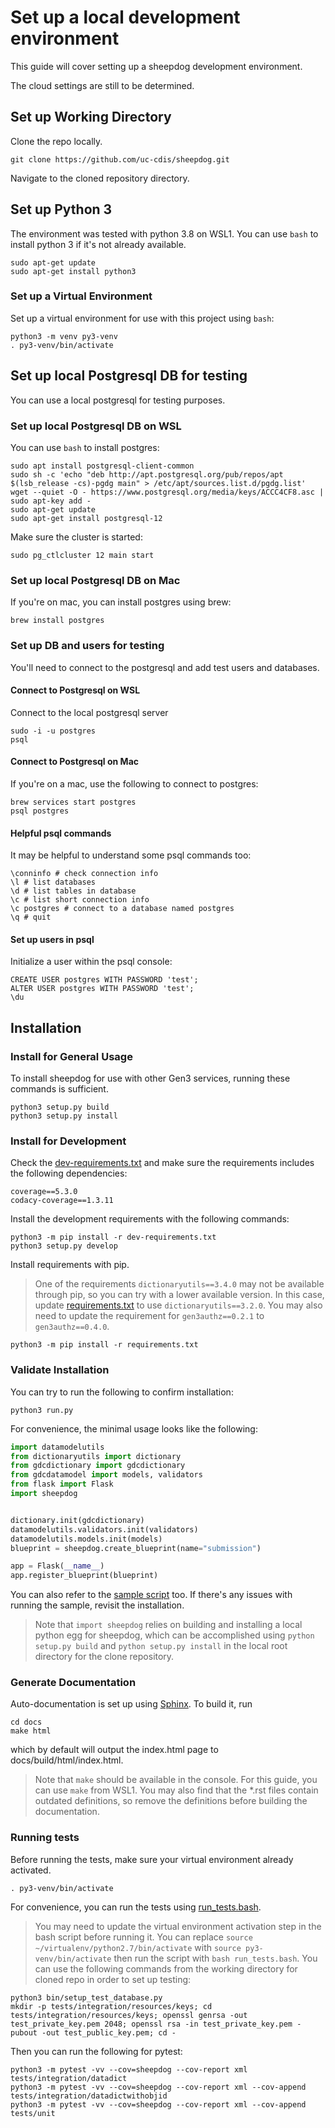 # Set up a local development environment

This guide will cover setting up a sheepdog development environment.

The cloud settings are still to be determined.

## Set up Working Directory

Clone the repo locally.

```console
git clone https://github.com/uc-cdis/sheepdog.git
```

Navigate to the cloned repository directory.

## Set up Python 3

The environment was tested with python 3.8 on WSL1.  You can use `bash` to install python 3 if it's not already available.

```console
sudo apt-get update
sudo apt-get install python3
```

### Set up a Virtual Environment

Set up a virtual environment for use with this project using `bash`:

```console
python3 -m venv py3-venv
. py3-venv/bin/activate
```

## Set up local Postgresql DB for testing

You can use a local postgresql for testing purposes.

### Set up local Postgresql DB on WSL

You can use `bash` to install postgres:

```console
sudo apt install postgresql-client-common
sudo sh -c 'echo "deb http://apt.postgresql.org/pub/repos/apt $(lsb_release -cs)-pgdg main" > /etc/apt/sources.list.d/pgdg.list'
wget --quiet -O - https://www.postgresql.org/media/keys/ACCC4CF8.asc | sudo apt-key add -
sudo apt-get update
sudo apt-get install postgresql-12
```

Make sure the cluster is started:

```console
sudo pg_ctlcluster 12 main start
```

### Set up local Postgresql DB on Mac

If you're on mac, you can install postgres using brew:

```console
brew install postgres
```

### Set up DB and users for testing

You'll need to connect to the postgresql and add test users and databases.

#### Connect to Postgresql on WSL

Connect to the local postgresql server

```console
sudo -i -u postgres
psql
```

#### Connect to Postgresql on Mac

If you're on a mac, use the following to connect to postgres:

```console
brew services start postgres
psql postgres
```

#### Helpful psql commands
It may be helpful to understand some psql commands too:

```console
\conninfo # check connection info
\l # list databases
\d # list tables in database
\c # list short connection info
\c postgres # connect to a database named postgres
\q # quit
```

#### Set up users in psql

Initialize a user within the psql console:

```console
CREATE USER postgres WITH PASSWORD 'test';
ALTER USER postgres WITH PASSWORD 'test';
\du
```

## Installation

### Install for General Usage

To install sheepdog for use with other Gen3 services, running these commands is sufficient.

```console
python3 setup.py build
python3 setup.py install
```

### Install for Development

Check the [dev-requirements.txt](https://github.com/uc-cdis/sheepdog/blob/master/dev-requirements.txt) and make sure the requirements includes the following dependencies:

```
coverage==5.3.0
codacy-coverage==1.3.11
```

Install the development requirements with the following commands:

```console
python3 -m pip install -r dev-requirements.txt
python3 setup.py develop
```

Install requirements with pip.

> One of the requirements `dictionaryutils==3.4.0` may not be available through pip, so you can try with a lower available version.  In this case, update [requirements.txt](https://github.com/uc-cdis/sheepdog/blob/master/requirements.txt) to use `dictionaryutils==3.2.0`.  You may also need to update the requirement for `gen3authz==0.2.1` to `gen3authz==0.4.0`.

```console
python3 -m pip install -r requirements.txt
```

### Validate Installation

You can try to run the following to confirm installation:

```console
python3 run.py
```

For convenience, the minimal usage looks like the following:

```python
import datamodelutils
from dictionaryutils import dictionary
from gdcdictionary import gdcdictionary
from gdcdatamodel import models, validators
from flask import Flask
import sheepdog


dictionary.init(gdcdictionary)
datamodelutils.validators.init(validators)
datamodelutils.models.init(models)
blueprint = sheepdog.create_blueprint(name="submission")

app = Flask(__name__)
app.register_blueprint(blueprint)
```

You can also refer to the [sample script](../sample_usage.py) too.  If there's any issues with running the sample, revisit the installation.

> Note that `import sheepdog` relies on building and installing a local python egg for sheepdog, which can be accomplished using `python setup.py build` and `python setup.py install` in the local root directory for the clone repository.

### Generate Documentation

Auto-documentation is set up using [Sphinx](http://www.sphinx-doc.org/en/stable/). To build it, run

```console
cd docs
make html
```

which by default will output the index.html page to docs/build/html/index.html.

> Note that `make` should be available in the console.  For this guide, you can use `make` from WSL1.  You may also find that the *.rst files contain outdated definitions, so remove the definitions before building the documentation.

### Running tests

Before running the tests, make sure your virtual environment already activated.

```console
. py3-venv/bin/activate
```

For convenience, you can run the tests using [run_tests.bash](https://github.com/uc-cdis/sheepdog/blob/master/run_tests.bash).
> You may need to update the virtual environment activation step in the bash script before running it.  You can replace `source ~/virtualenv/python2.7/bin/activate` with `source py3-venv/bin/activate` then run the script with `bash run_tests.bash`.
You can use the following commands from the working directory for cloned repo in order to set up testing:

```console
python3 bin/setup_test_database.py
mkdir -p tests/integration/resources/keys; cd tests/integration/resources/keys; openssl genrsa -out test_private_key.pem 2048; openssl rsa -in test_private_key.pem -pubout -out test_public_key.pem; cd -
```

Then you can run the following for pytest:

```console
python3 -m pytest -vv --cov=sheepdog --cov-report xml tests/integration/datadict
python3 -m pytest -vv --cov=sheepdog --cov-report xml --cov-append tests/integration/datadictwithobjid
python3 -m pytest -vv --cov=sheepdog --cov-report xml --cov-append tests/unit
```